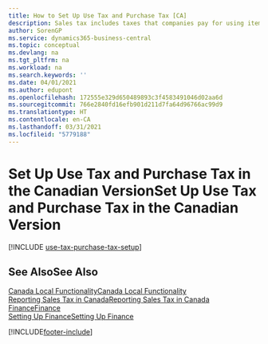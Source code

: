 ```yaml
---
title: How to Set Up Use Tax and Purchase Tax [CA]
description: Sales tax includes taxes that companies pay for using items in the Canadian version.
author: SorenGP
ms.service: dynamics365-business-central
ms.topic: conceptual
ms.devlang: na
ms.tgt_pltfrm: na
ms.workload: na
ms.search.keywords: ''
ms.date: 04/01/2021
ms.author: edupont
ms.openlocfilehash: 172555e329d650489893c3f4583491046d02aa6d
ms.sourcegitcommit: 766e2840fd16efb901d211d7fa64d96766ac99d9
ms.translationtype: HT
ms.contentlocale: en-CA
ms.lasthandoff: 03/31/2021
ms.locfileid: "5779188"
---
```

# <a name="set-up-use-tax-and-purchase-tax-in-the-canadian-version"></a><span data-ttu-id="1036f-103">Set Up Use Tax and Purchase Tax in the Canadian Version</span><span class="sxs-lookup"><span data-stu-id="1036f-103">Set Up Use Tax and Purchase Tax in the Canadian Version</span></span>

[!INCLUDE [use-tax-purchase-tax-setup](../includes/CAMXUS/use-tax-purchase-tax-setup.md)]

## <a name="see-also"></a><span data-ttu-id="1036f-104">See Also</span><span class="sxs-lookup"><span data-stu-id="1036f-104">See Also</span></span>

[<span data-ttu-id="1036f-105">Canada Local Functionality</span><span class="sxs-lookup"><span data-stu-id="1036f-105">Canada Local Functionality</span></span>](canada-local-functionality.md)  
[<span data-ttu-id="1036f-106">Reporting Sales Tax in Canada</span><span class="sxs-lookup"><span data-stu-id="1036f-106">Reporting Sales Tax in Canada</span></span>](ca-sales-tax.md)  
[<span data-ttu-id="1036f-107">Finance</span><span class="sxs-lookup"><span data-stu-id="1036f-107">Finance</span></span>](../../finance.md)  
[<span data-ttu-id="1036f-108">Setting Up Finance</span><span class="sxs-lookup"><span data-stu-id="1036f-108">Setting Up Finance</span></span>](../../finance.md)  


[!INCLUDE[footer-include](../../includes/footer-banner.md)]